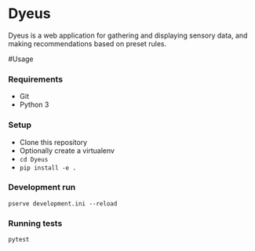 # Dyeus
Dyeus is a web application for gathering and displaying sensory data, and making recommendations based on preset rules.

#Usage
### Requirements
* Git
* Python 3

### Setup
* Clone this repository
* Optionally create a virtualenv
* `cd Dyeus`
* `pip install -e .`

### Development run
`pserve development.ini --reload`

### Running tests
`pytest`
